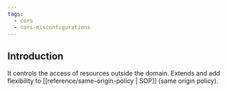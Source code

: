 ```yaml
---
tags:
  - cors
  - cors-misconfigurations
---
```

## Introduction

It controls the access of resources outside the domain. Extends and add flexibility to [[reference/same-origin-policy | SOP]] (same origin policy).



